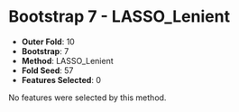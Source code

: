 # Bootstrap 7 - LASSO_Lenient

- **Outer Fold**: 10
- **Bootstrap**: 7
- **Method**: LASSO_Lenient
- **Fold Seed**: 57
- **Features Selected**: 0

No features were selected by this method.
